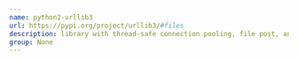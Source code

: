 ```yaml
---
name: python2-urllib3
url: https://pypi.org/project/urllib3/#files
description: library with thread-safe connection pooling, file post, and more. URL : https://pypi.org/project/urllib3/#files Groups : None
group: None
---
```

